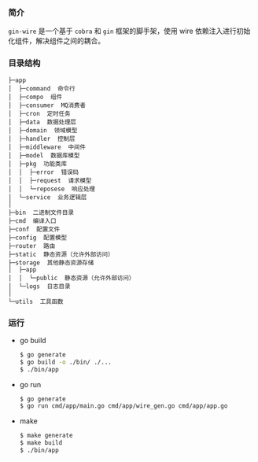### 简介

`gin-wire` 是一个基于 `cobra` 和 `gin` 框架的脚手架，使用 wire 依赖注入进行初始化组件，解决组件之间的耦合。

### 目录结构
```
├─app
│  ├─command  命令行
│  ├─compo  组件
│  ├─consumer  MQ消费者
│  ├─cron  定时任务
│  ├─data  数据处理层
│  ├─domain  领域模型
│  ├─handler  控制层
│  ├─middleware  中间件
│  ├─model  数据库模型
│  ├─pkg  功能类库
│  │  ├─error  错误码
│  │  ├─request  请求模型
│  │  └─reposese  响应处理
│  └─service  业务逻辑层
│ 
├─bin  二进制文件目录
├─cmd  编译入口
├─conf  配置文件
├─config  配置模型
├─router  路由
├─static  静态资源（允许外部访问）
├─storage  其他静态资源存储
│  ├─app
│  │  └─public  静态资源（允许外部访问）
│  └─logs  日志目录
│ 
└─utils  工具函数
```

### 运行

- go build

  ```sh
  $ go generate
  $ go build -o ./bin/ ./...
  $ ./bin/app
  ```

- go run

  ```sh
  $ go generate
  $ go run cmd/app/main.go cmd/app/wire_gen.go cmd/app/app.go
  ```

- make

  ```sh
  $ make generate
  $ make build
  $ ./bin/app
  ```

  